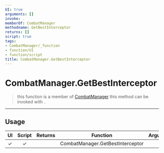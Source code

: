 ```yaml
---
UI: true
arguments: []
invoke: .
memberOf: CombatManager
methodname: GetBestInterceptor
returns: []
script: true
tags:
- CombatManager/_function
- function/UI
- function/script
title: CombatManager.GetBestInterceptor
---
```

# CombatManager.GetBestInterceptor
> this function is a member of [CombatManager](civ-6/lua/CombatManager.md)
> this method can be invoked with `.`
-----
## Usage
|  UI | Script | Returns | Function | Arguments |
|:---:|:------:|-------:|:--------:|:---------|
|✓|✓||CombatManager.GetBestInterceptor||
